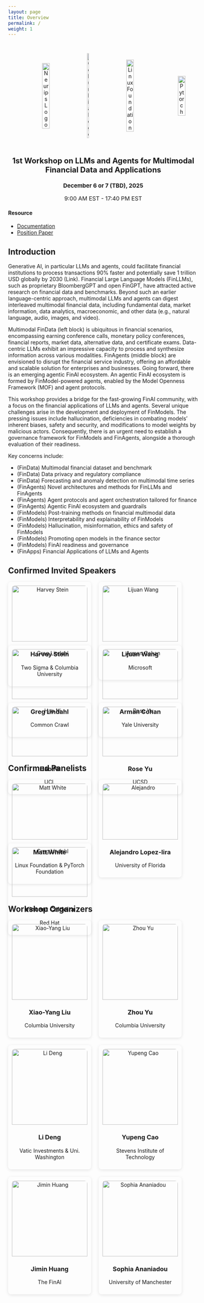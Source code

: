 ```yaml
---
layout: page
title: Overview
permalink: /
weight: 1
---
```


<div style="text-align: center; display: flex; width: 100%; justify-content: space-evenly; align-items: center; gap: 1em; padding: 2em">
  <img style="width: 20%;" src="https://github.com/Open-Finance-Lab/AI_Openness_Workshop/blob/main/docs/assets/logos/neurips.png?raw=true" alt="Neurips Logo">
  <img style="width: 10%;" src="https://github.com/Open-Finance-Lab/AI_Openness_Workshop/blob/main/docs/assets/logos/columbiau.jpeg?raw=true" alt="Columbia Logo">
  <img style="width: 20%;" src="https://github.com/Open-Finance-Lab/AI_Openness_Workshop/blob/main/docs/assets/logos/Linux_Foundation_logo.png?raw=true" alt="Linux Foundation">
  <img style="width: 20%;" src="assets/logos/pytorch.png?raw=true" alt="Pytorch">
</div>

<p align="center" style="font-size:20px; font-weight:bold;">
  1st Workshop on LLMs and Agents for Multimodal Financial Data and Applications
</p>
<p align="center" style="font-size:15px; font-weight:bold;">
  December 6 or 7 (TBD), 2025
</p>
<p align="center" style="font-size:15px;">
  9:00 AM EST - 17:40 PM EST
</p>

#### Resource
* [Documentation](https://awesome-mffms.readthedocs.io/en/latest/#)
* [Position Paper](https://arxiv.org/abs/2506.01973)

## Introduction
Generative AI, in particular LLMs and agents, could facilitate financial institutions to process transactions 90% faster and potentially save 1 trillion USD globally by 2030 (Link). Financial Large Language Models (FinLLMs), such as proprietary BloombergGPT and open FinGPT, have attracted active research on financial data and benchmarks. Beyond such an earlier language-centric approach, multimodal LLMs and agents can digest interleaved multimodal financial data, including fundamental data, market information, data analytics, macroeconomic, and other data (e.g., natural language, audio, images, and video). 

Multimodal FinData (left block) is ubiquitous in financial scenarios, encompassing earning conference calls, monetary policy conferences, financial reports, market data, alternative data, and certificate exams. Data-centric LLMs exhibit an impressive capacity to process and synthesize information across various modalities.  FinAgents (middle block) are envisioned to disrupt the financial service industry, offering an affordable and scalable solution for enterprises and businesses. Going forward, there is an emerging agentic FinAI ecosystem. An agentic FinAI ecosystem is formed by FinModel-powered agents, enabled by the Model Openness Framework (MOF) and agent protocols.

This workshop provides a bridge for the fast-growing FinAI community, with a focus on the financial applications of LLMs and agents. Several unique challenges arise in the development and deployment of FinModels.  The pressing issues include hallucination, deficiencies in combating models’ inherent biases, safety and security, and modifications to model weights by malicious actors. Consequently, there is an urgent need to establish a governance framework for FinModels and FinAgents, alongside a thorough evaluation of their readiness.

Key concerns include:
* (FinData) Multimodal financial dataset and benchmark
* (FinData) Data privacy and regulatory compliance
* (FinData) Forecasting and anomaly detection on multimodal time series
* (FinAgents) Novel architectures and methods for FinLLMs and FinAgents
* (FinAgents) Agent protocols and agent orchestration tailored for finance
* (FinAgents) Agentic FinAI ecosystem and guardrails
* (FinModels) Post-training methods on financial multimodal data
* (FinModels) Interpretability and explainability of FinModels
* (FinModels) Hallucination, misinformation, ethics and safety of FinModels
* (FinModels) Promoting open models in the finance sector
* (FinModels) FinAI readiness and governance 
* (FinApps) Financial Applications of LLMs and Agents


## Confirmed Invited Speakers
<div style="display: flex; flex-wrap: wrap; gap: 20px;">

  <a href="https://www.linkedin.com/in/harveyjstein/" target="_blank" style="text-decoration:none; color: inherit;">
    <div style="box-shadow: 0 2px 8px rgba(0,0,0,0.1); border-radius: 8px; padding: 10px; text-align: center; width: 200px;">
      <img src="assets/speakers/harvey-stein.png" alt="Harvey Stein" style="width:100%; border-radius: 8px 8px 0 0;">
      <h3>Harvey Stein</h3>
      <p>Two Sigma &  Columbia University</p>
    </div>
  </a>

  <a href="https://www.microsoft.com/en-us/research/people/lijuanw/" target="_blank" style="text-decoration:none; color: inherit;">
    <div style="box-shadow: 0 2px 8px rgba(0,0,0,0.1); border-radius: 8px; padding: 10px; text-align: center; width: 200px;">
      <img src="assets/speakers/lijuan-wang.png" alt="Lijuan Wang" style="width:100%; border-radius: 8px 8px 0 0;">
      <h3>Lijuan Wang</h3>
      <p>Microsoft</p>
    </div>
  </a>

  <a href="https://www.linkedin.com/in/greglindahl/" target="_blank" style="text-decoration:none; color: inherit;">
    <div style="box-shadow: 0 2px 8px rgba(0,0,0,0.1); border-radius: 8px; padding: 10px; text-align: center; width: 200px;">
      <img src="assets/speakers/greg-lindahl.png" alt="Greg Lindahl" style="width:100%; border-radius: 8px 8px 0 0;">
      <h3>Greg Lindahl</h3>
      <p>Common Crawl</p>
    </div>
  </a>

  <a href="https://armancohan.com/" target="_blank" style="text-decoration:none; color: inherit;">
    <div style="box-shadow: 0 2px 8px rgba(0,0,0,0.1); border-radius: 8px; padding: 10px; text-align: center; width: 200px;">
      <img src="assets/speakers/arman-cohan.png" alt="Arman Cohan" style="width:100%; border-radius: 8px 8px 0 0;">
      <h3>Arman Cohan</h3>
      <p>Yale University</p>
    </div>
  </a>

  <a href="https://profiles.ucl.ac.uk/56579-hao-ni" target="_blank" style="text-decoration:none; color: inherit;">
    <div style="box-shadow: 0 2px 8px rgba(0,0,0,0.1); border-radius: 8px; padding: 10px; text-align: center; width: 200px;">
      <img src="assets/speakers/hao-ni.png" alt="Hao Ni" style="width:100%; border-radius: 8px 8px 0 0;">
      <h3>Hao Ni</h3>
      <p>UCL</p>
    </div>
  </a>

  <a href="https://roseyu.com/" target="_blank" style="text-decoration:none; color: inherit;">
    <div style="box-shadow: 0 2px 8px rgba(0,0,0,0.1); border-radius: 8px; padding: 10px; text-align: center; width: 200px;">
      <img src="assets/speakers/rose-yu.png" alt="Rose Yu" style="width:100%; border-radius: 8px 8px 0 0;">
      <h3>Rose Yu</h3>
      <p>UCSD</p>
    </div>
  </a>

</div>

## Confirmed Panelists
<div style="display: flex; flex-wrap: wrap; gap: 20px;">

  <a href="https://www.matt-white.com/" target="_blank" style="text-decoration:none; color: inherit;">
    <div style="box-shadow: 0 2px 8px rgba(0,0,0,0.1); border-radius: 8px; padding: 10px; text-align: center; width: 200px;">
      <img src="assets/speakers/matt-white.png" alt="Matt White" style="width:100%; border-radius: 8px 8px 0 0;">
      <h3>Matt White</h3>
      <p>Linux Foundation &  PyTorch Foundation</p>
    </div>
  </a>

  <a href="https://alejandrolopezlira.site/" target="_blank" style="text-decoration:none; color: inherit;">
    <div style="box-shadow: 0 2px 8px rgba(0,0,0,0.1); border-radius: 8px; padding: 10px; text-align: center; width: 200px;">
      <img src="assets/speakers/alejandro.png" alt="Alejandro" style="width:100%; border-radius: 8px 8px 0 0;">
      <h3>Alejandro Lopez-lira</h3>
      <p>University of Florida</p>
    </div>
  </a>

  <a href="https://www.linkedin.com/in/caldeirav?originalSubdomain=sg" target="_blank" style="text-decoration:none; color: inherit;">
    <div style="box-shadow: 0 2px 8px rgba(0,0,0,0.1); border-radius: 8px; padding: 10px; text-align: center; width: 200px;">
      <img src="assets/speakers/vincent.png" alt="Greg Lindahl" style="width:100%; border-radius: 8px 8px 0 0;">
      <h3>Vincent Caldeira</h3>
      <p>Red Hat</p>
    </div>
  </a>

</div>

## Workshop Organizers
<div style="display: flex; flex-wrap: wrap; gap: 20px;">

<a href="https://scholar.google.com/citations?user=C83b8ncAAAAJ&hl=en" target="_blank" style="text-decoration:none; color: inherit;">
    <div style="box-shadow: 0 2px 8px rgba(0,0,0,0.1); border-radius: 8px; padding: 10px; text-align: center; width: 200px;">
      <img 
        src="assets/organizers/liu-xy.png" 
        alt="Xiao-Yang Liu" 
        style="
          width: 100%; 
          height: 200px; 
          object-fit: cover; 
          border-radius: 8px 8px 0 0;">
      <h3>Xiao-Yang Liu</h3>
      <p>Columbia University</p>
    </div>
  </a>

  <a href="https://www.cs.columbia.edu/~zhouyu/" target="_blank" style="text-decoration:none; color: inherit;">
    <div style="box-shadow: 0 2px 8px rgba(0,0,0,0.1); border-radius: 8px; padding: 10px; text-align: center; width: 200px;">
      <img 
        src="assets/organizers/yu-zhou.png" 
        alt="Zhou Yu" 
        style="
          width: 100%; 
          height: 200px; 
          object-fit: cover; 
          border-radius: 8px 8px 0 0;">
      <h3>Zhou Yu</h3>
      <p>Columbia University</p>
    </div>
  </a>

  <a href="https://lidengsite.wordpress.com/" target="_blank" style="text-decoration:none; color: inherit;">
    <div style="box-shadow: 0 2px 8px rgba(0,0,0,0.1); border-radius: 8px; padding: 10px; text-align: center; width: 200px;">
      <img 
        src="assets/organizers/li-deng.png" 
        alt="Li Deng" 
        style="
          width: 100%; 
          height: 200px; 
          object-fit: cover; 
          border-radius: 8px 8px 0 0;">
      <h3>Li Deng</h3>
      <p>Vatic Investments & Uni. Washington</p>
    </div>
  </a>

  <a href="https://cyp0630.github.io/" target="_blank" style="text-decoration:none; color: inherit;">
    <div style="box-shadow: 0 2px 8px rgba(0,0,0,0.1); border-radius: 8px; padding: 10px; text-align: center; width: 200px;">
      <img 
        src="assets/organizers/yupeng-cao.png" 
        alt="Yupeng Cao" 
        style="
          width: 100%; 
          height: 200px; 
          object-fit: cover; 
          border-radius: 8px 8px 0 0;">
      <h3>Yupeng Cao</h3>
      <p>Stevens Institute of Technology</p>
    </div>
  </a>

  <a href="https://www.thefin.ai/about/leadership" target="_blank" style="text-decoration:none; color: inherit;">
    <div style="box-shadow: 0 2px 8px rgba(0,0,0,0.1); border-radius: 8px; padding: 10px; text-align: center; width: 200px;">
      <img 
        src="assets/organizers/jimin_huang.jpeg" 
        alt="Jimin Huang" 
        style="
          width: 100%; 
          height: 200px; 
          object-fit: cover; 
          border-radius: 8px 8px 0 0;">
      <h3>Jimin Huang</h3>
      <p>The FinAI</p>
    </div>
  </a>

  <a href="https://research.manchester.ac.uk/en/persons/sophia.ananiadou" target="_blank" style="text-decoration:none; color: inherit;">
    <div style="box-shadow: 0 2px 8px rgba(0,0,0,0.1); border-radius: 8px; padding: 10px; text-align: center; width: 200px;">
      <img 
        src="assets/organizers/Sophia.png" 
        alt="Sophia Ananiadou" 
        style="
          width: 100%; 
          height: 200px; 
          object-fit: cover; 
          border-radius: 8px 8px 0 0;">
      <h3>Sophia Ananiadou</h3>
      <p>University of Manchester</p>
    </div>
  </a>

</div>





